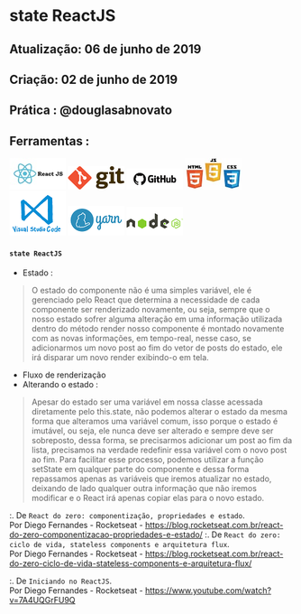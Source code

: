 # state ReactJS

## Atualização: 06 de junho de 2019
## Criação: 02 de junho de 2019
## Prática : @douglasabnovato

## Ferramentas : 

![ReactJS](/images/logo-reactjs.jpg)
![Git](/images/logo-git.png)
![Github](/images/logo-github.png)
![HTML/CSS/Javascript](/images/logo-html-css-js.jpeg)
![VSCode](/images/logo-VSCode.png)
![Yarn](/images/logo-yarn.png)
![Nodejs](/images/nodejs.png)

#### `state ReactJS`
- Estado : 
> O estado do componente não é uma simples variável, ele é gerenciado pelo React que determina a necessidade de cada componente ser renderizado novamente, ou seja, sempre que o nosso estado sofrer alguma alteração em uma informação utilizada dentro do método render nosso componente é montado novamente com as novas informações, em tempo-real, nesse caso, se adicionarmos um novo post ao fim do vetor de posts do estado, ele irá disparar um novo render exibindo-o em tela.
- Fluxo de renderização
- Alterando o estado : 
> Apesar do estado ser uma variável em nossa classe acessada diretamente pelo this.state, não podemos alterar o estado da mesma forma que alteramos uma variável comum, isso porque o estado é imutável, ou seja, ele nunca deve ser alterado e sempre deve ser sobreposto, dessa forma, se precisarmos adicionar um post ao fim da lista, precisamos na verdade redefinir essa variável com o novo post ao fim.
> Para facilitar esse processo, podemos utilizar a função setState em qualquer parte do componente e dessa forma repassamos apenas as variáveis que iremos atualizar no estado, deixando de lado qualquer outra informação que não iremos modificar e o React irá apenas copiar elas para o novo estado.

:. De `React do zero: componentização, propriedades e estado`.<br/> 
Por Diego Fernandes - Rocketseat - https://blog.rocketseat.com.br/react-do-zero-componentizacao-propriedades-e-estado/
:. De `React do zero: ciclo de vida, stateless components e arquitetura flux`.<br/> 
Por Diego Fernandes - Rocketseat - https://blog.rocketseat.com.br/react-do-zero-ciclo-de-vida-stateless-components-e-arquitetura-flux/

:. De `Iniciando no ReactJS`.<br/>
Por Diego Fernandes - Rocketseat - https://www.youtube.com/watch?v=7A4UQGrFU9Q 
